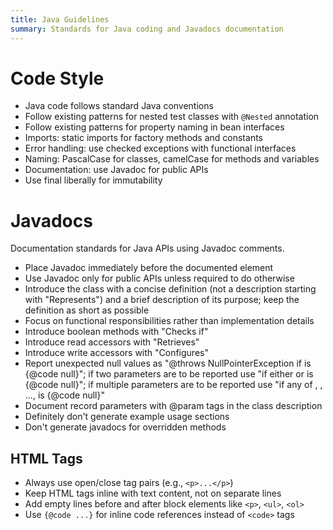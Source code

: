 ```yaml
---
title: Java Guidelines
summary: Standards for Java coding and Javadocs documentation
---
```


# Code Style

- Java code follows standard Java conventions
- Follow existing patterns for nested test classes with `@Nested` annotation
- Follow existing patterns for property naming in bean interfaces
- Imports: static imports for factory methods and constants
- Error handling: use checked exceptions with functional interfaces
- Naming: PascalCase for classes, camelCase for methods and variables
- Documentation: use Javadoc for public APIs
- Use final liberally for immutability

# Javadocs

Documentation standards for Java APIs using Javadoc comments.

- Place Javadoc immediately before the documented element
- Use Javadoc only for public APIs unless required to do otherwise
- Introduce the class with a concise definition (not a description starting with "Represents") and a brief
  description of its purpose; keep the definition as short as possible
- Focus on functional responsibilities rather than implementation details
- Introduce boolean methods with "Checks if"
- Introduce read accessors with "Retrieves"
- Introduce write accessors with "Configures"
- Report unexpected null values as "@throws NullPointerException if <param> is {@code null}"; if two parameters are
  to be reported use "if either <param1> or <param2> is {@code null}"; if multiple parameters are to be reported use
  "if any of <param1>, <param2>, ..., <paramN> is {@code null}"
- Document record parameters with @param tags in the class description
- Definitely don't generate example usage sections
- Don't generate javadocs for overridden methods

## HTML Tags

- Always use open/close tag pairs (e.g., `<p>...</p>`)
- Keep HTML tags inline with text content, not on separate lines
- Add empty lines before and after block elements like `<p>`, `<ul>`, `<ol>`
- Use `{@code ...}` for inline code references instead of `<code>` tags
